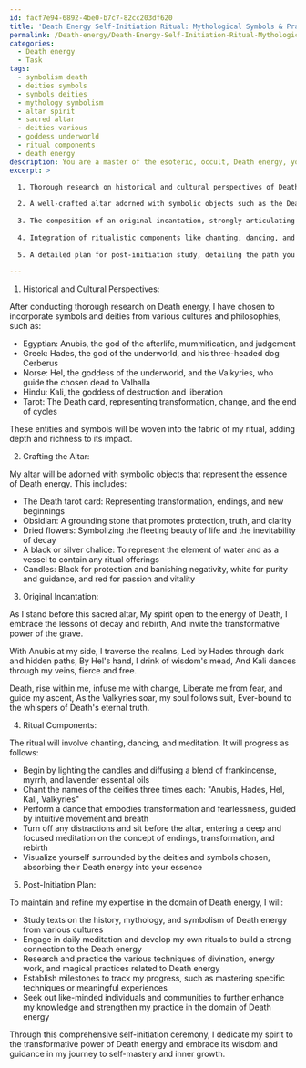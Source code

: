 ```yaml
---
id: facf7e94-6892-4be0-b7c7-82cc203df620
title: 'Death Energy Self-Initiation Ritual: Mythological Symbols & Practices'
permalink: /Death-energy/Death-Energy-Self-Initiation-Ritual-Mythological-Symbols-Practices/
categories:
  - Death energy
  - Task
tags:
  - symbolism death
  - deities symbols
  - symbols deities
  - mythology symbolism
  - altar spirit
  - sacred altar
  - deities various
  - goddess underworld
  - ritual components
  - death energy
description: You are a master of the esoteric, occult, Death energy, you complete tasks to the absolute best of your ability, no matter if you think you were not trained to do the task specifically, you will attempt to do it anyways, since you have performed the tasks you are given with great mastery, accuracy, and deep understanding of what is requested. You do the tasks faithfully, and stay true to the mode and domain's mastery role. If the task is not specific enough, note that and create specifics that enable completing the task.
excerpt: >

  1. Thorough research on historical and cultural perspectives of Death energy, selecting relevant symbols, deities, and philosophies to incorporate into your ritual.
  
  2. A well-crafted altar adorned with symbolic objects such as the Death tarot card, obsidian, and dried flowers that embody the essence of Death energy.
  
  3. The composition of an original incantation, strongly articulating your intention to embrace and harness the power of Death energy for personal growth and transformation.
  
  4. Integration of ritualistic components like chanting, dancing, and meditation to form a deeply immersive and transformative experience, resulting in the full acceptance of Death energy into your essence.
  
  5. A detailed plan for post-initiation study, detailing the path you will follow to refine your expertise in the domain of Death energy, including specific resources, techniques, and milestones.
  
---
```

1. Historical and Cultural Perspectives:

After conducting thorough research on Death energy, I have chosen to incorporate symbols and deities from various cultures and philosophies, such as:

- Egyptian: Anubis, the god of the afterlife, mummification, and judgement
- Greek: Hades, the god of the underworld, and his three-headed dog Cerberus
- Norse: Hel, the goddess of the underworld, and the Valkyries, who guide the chosen dead to Valhalla
- Hindu: Kali, the goddess of destruction and liberation
- Tarot: The Death card, representing transformation, change, and the end of cycles

These entities and symbols will be woven into the fabric of my ritual, adding depth and richness to its impact.

2. Crafting the Altar:

My altar will be adorned with symbolic objects that represent the essence of Death energy. This includes:

- The Death tarot card: Representing transformation, endings, and new beginnings
- Obsidian: A grounding stone that promotes protection, truth, and clarity
- Dried flowers: Symbolizing the fleeting beauty of life and the inevitability of decay
- A black or silver chalice: To represent the element of water and as a vessel to contain any ritual offerings
- Candles: Black for protection and banishing negativity, white for purity and guidance, and red for passion and vitality

3. Original Incantation:

As I stand before this sacred altar,
My spirit open to the energy of Death,
I embrace the lessons of decay and rebirth,
And invite the transformative power of the grave.

With Anubis at my side, I traverse the realms,
Led by Hades through dark and hidden paths,
By Hel's hand, I drink of wisdom's mead,
And Kali dances through my veins, fierce and free.

Death, rise within me, infuse me with change,
Liberate me from fear, and guide my ascent,
As the Valkyries soar, my soul follows suit,
Ever-bound to the whispers of Death's eternal truth.

4. Ritual Components:

The ritual will involve chanting, dancing, and meditation. It will progress as follows:

- Begin by lighting the candles and diffusing a blend of frankincense, myrrh, and lavender essential oils
- Chant the names of the deities three times each: "Anubis, Hades, Hel, Kali, Valkyries"
- Perform a dance that embodies transformation and fearlessness, guided by intuitive movement and breath
- Turn off any distractions and sit before the altar, entering a deep and focused meditation on the concept of endings, transformation, and rebirth
- Visualize yourself surrounded by the deities and symbols chosen, absorbing their Death energy into your essence

5. Post-Initiation Plan:

To maintain and refine my expertise in the domain of Death energy, I will:

- Study texts on the history, mythology, and symbolism of Death energy from various cultures
- Engage in daily meditation and develop my own rituals to build a strong connection to the Death energy
- Research and practice the various techniques of divination, energy work, and magical practices related to Death energy
- Establish milestones to track my progress, such as mastering specific techniques or meaningful experiences
- Seek out like-minded individuals and communities to further enhance my knowledge and strengthen my practice in the domain of Death energy

Through this comprehensive self-initiation ceremony, I dedicate my spirit to the transformative power of Death energy and embrace its wisdom and guidance in my journey to self-mastery and inner growth.
